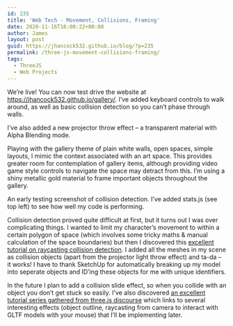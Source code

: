 ```yaml
---
id: 235
title: 'Web Tech - Movement, Collisions, Framing'
date: 2020-11-16T16:00:22+00:00
author: James
layout: post
guid: https://jhancock532.github.io/blog/?p=235
permalink: /three-js-movement-collisions-framing/
tags:
  - ThreeJS
  - Web Projects
---
```

We&#8217;re live! You can now test drive the website at <https://jhancock532.github.io/gallery/>. I&#8217;ve added keyboard controls to walk around, as well as basic collision detection so you can&#8217;t phase through walls.

<img loading="lazy" src="https://jhancock532.github.io/blog/wp-content/uploads/2020/11/projector-effect-1024x576.jpg" alt="" class="wp-image-237" srcset="https://jhancock532.github.io/blog/wp-content/uploads/2020/11/projector-effect-1024x576.jpg 1024w, https://jhancock532.github.io/blog/wp-content/uploads/2020/11/projector-effect-300x169.jpg 300w, https://jhancock532.github.io/blog/wp-content/uploads/2020/11/projector-effect-768x432.jpg 768w, https://jhancock532.github.io/blog/wp-content/uploads/2020/11/projector-effect-1536x864.jpg 1536w, https://jhancock532.github.io/blog/wp-content/uploads/2020/11/projector-effect.jpg 1920w" sizes="(max-width: 767px) 89vw, (max-width: 1000px) 54vw, (max-width: 1071px) 543px, 580px" />I&#8217;ve also added a new projector throw effect &#8211; a transparent material with Alpha Blending mode.<!--more-->

Playing with the gallery theme of plain white walls, open spaces, simple layouts, I mimic the context associated with an art space. This provides greater room for contemplation of gallery items, although providing video game style controls to navigate the space may detract from this. I&#8217;m using a shiny metallic gold material to frame important objects throughout the gallery.

<img loading="lazy" src="https://jhancock532.github.io/blog/wp-content/uploads/2020/11/Collision-Detection-Early-Testing-1024x814.jpg" alt="" class="wp-image-245" srcset="https://jhancock532.github.io/blog/wp-content/uploads/2020/11/Collision-Detection-Early-Testing-1024x814.jpg 1024w, https://jhancock532.github.io/blog/wp-content/uploads/2020/11/Collision-Detection-Early-Testing-300x238.jpg 300w, https://jhancock532.github.io/blog/wp-content/uploads/2020/11/Collision-Detection-Early-Testing-768x610.jpg 768w, https://jhancock532.github.io/blog/wp-content/uploads/2020/11/Collision-Detection-Early-Testing.jpg 1280w" sizes="(max-width: 767px) 89vw, (max-width: 1000px) 54vw, (max-width: 1071px) 543px, 580px" />An early testing screenshot of collision detection. I&#8217;ve added stats.js (see top left) to see how well my code is performing.

Collision detection proved quite difficult at first, but it turns out I was over complicating things. I wanted to limit my character&#8217;s movement to within a certain polygon of space (which involves some tricky maths & manual calculation of the space boundaries) but then I discovered this <a href="http://stemkoski.github.io/Three.js/Collision-Detection.html" data-type="URL" data-id="http://stemkoski.github.io/Three.js/Collision-Detection.html">excellent tutorial on raycasting collision detection</a>. I added all the meshes in my scene as collision objects (apart from the projector light throw effect) and ta-da &#8211; it works! I have to thank SketchUp for automatically breaking up my model into seperate objects and ID&#8217;ing these objects for me with unique identifiers.

In the future I plan to add a collision slide effect, so when you collide with an object you don&#8217;t get stuck so easily. I&#8217;ve also discovered <a href="https://hofk.de/main/discourse.threejs/" data-type="URL" data-id="https://hofk.de/main/discourse.threejs/">an excellent tutorial series gathered from three.js discourse</a> which links to several interesting effects (object outline, raycasting from camera to interact with GLTF models with your mouse) that I&#8217;ll be implementing later.